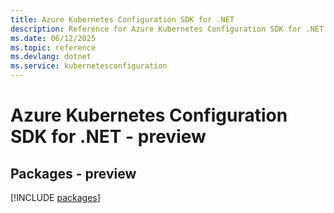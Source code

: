 ```yaml
---
title: Azure Kubernetes Configuration SDK for .NET
description: Reference for Azure Kubernetes Configuration SDK for .NET
ms.date: 06/12/2025
ms.topic: reference
ms.devlang: dotnet
ms.service: kubernetesconfiguration
---
```

# Azure Kubernetes Configuration SDK for .NET - preview
## Packages - preview
[!INCLUDE [packages](kubernetes-configuration-index.md)]